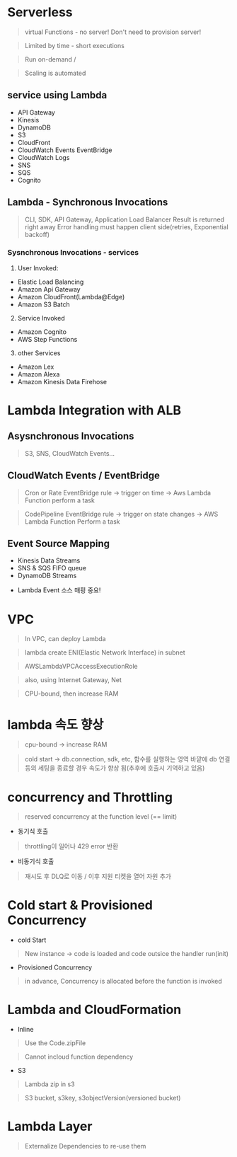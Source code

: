 Serverless
=============

> virtual Functions - no server! Don't need to provision server!

> Limited by time - short executions

> Run on-demand / 

> Scaling is automated

## service using Lambda

- API Gateway
- Kinesis
- DynamoDB
- S3
- CloudFront
- CloudWatch Events EventBridge
- CloudWatch Logs
- SNS
- SQS
- Cognito


## Lambda - Synchronous Invocations

> CLI, SDK, API Gateway, Application Load Balancer
> Result is returned right away
> Error handling must happen client side(retries, Exponential backoff)

### Sysnchronous Invocations - services

1. User Invoked:
- Elastic Load Balancing
- Amazon Api Gateway
- Amazon CloudFront(Lambda@Edge)
- Amazon S3 Batch

2. Service Invoked
- Amazon Cognito
- AWS Step Functions

3. other Services
- Amazon Lex
- Amazon Alexa
- Amazon Kinesis Data Firehose

# Lambda Integration with ALB



## Asysnchronous Invocations

> S3, SNS, CloudWatch Events...

## CloudWatch Events / EventBridge

> Cron or Rate EventBridge rule -> trigger on time -> Aws Lambda Function perform a task

> CodePipeline EventBridge rule -> trigger on state changes -> AWS Lambda Function Perform a task

## Event Source Mapping

- Kinesis Data Streams 
- SNS & SQS FIFO queue
- DynamoDB Streams

* Lambda Event 소스 매핑 중요!

# VPC

> In VPC, can deploy Lambda

> lambda create ENI(Elastic Network Interface) in subnet

> AWSLambdaVPCAccessExecutionRole

> also, using Internet Gateway, Net 

> CPU-bound, then increase RAM

# lambda 속도 향상

> cpu-bound -> increase RAM

> cold start -> db.connection, sdk, etc, 함수를 실행하는 영역 바깥에 db 연결 등의 세팅을 종료할 경우 속도가 향상 됨(추후에 호출시 기억하고 있음)


# concurrency and Throttling

> reserved concurrency at the function level (== limit)

* 동기식 호출 

> throttling이 일어나 429 error 반환

* 비동기식 호출

> 재시도 후 DLQ로 이동 / 이후 지원 티켓을 열어 자원 추가

# Cold start & Provisioned Concurrency

+ cold Start

> New instance -> code is loaded and code outsice the handler run(init)

* Provisioned Concurrency

> in advance, Concurrency is allocated before the function is invoked 



# Lambda and CloudFormation

- Inline

> Use the Code.zipFile

> Cannot incloud function dependency

- S3

> Lambda zip in s3

> S3 bucket, s3key, s3objectVersion(versioned bucket)

# Lambda Layer

> Externalize Dependencies to re-use them




